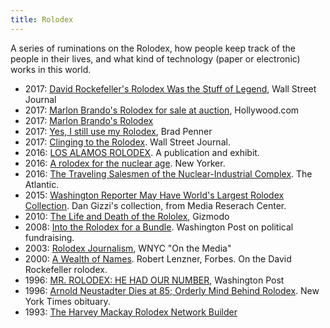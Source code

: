 ```yaml
---
title: Rolodex
---
```

A series of ruminations on the Rolodex, how people keep
track of the people in their lives, and what kind of 
technology (paper or electronic) works in this world.

* 2017: [David Rockefeller's Rolodex Was the Stuff of Legend](https://www.wsj.com/articles/david-rockefellers-famous-rolodex-is-astonishing-heres-a-first-peek-1512494592), Wall Street Journal
* 2017: [Marlon Brando's Rolodex for sale at auction](http://www.hollywood.com/general/marlon-brandos-contacts-book-and-rolodex-set-for-auction-60685785/), Hollywood.com
* 2017: [Marlon Brando's Rolodex](https://www.thenational.ae/arts-culture/what-makes-marlon-brando-s-rolodex-a-special-piece-of-hollywood-history-1.78508)
* 2017: [Yes, I still use my Rolodex](http://culture.firespring.com/blog/post/yes-i-still-use-my-rolodex), Brad Penner
* 2017: [Clinging to the Rolodex](https://www.wsj.com/articles/SB119585920760602459). Wall Street Journal.
* 2016: [LOS ALAMOS ROLODEX](http://www.clui.org/newsletter/winter-2016/los-alamos-rolodex). A publication and exhibit.
* 2016: [A rolodex for the nuclear age](https://www.newyorker.com/tech/elements/a-rolodex-for-the-nuclear-age). New Yorker.
* 2016: [The Traveling Salesmen of the Nuclear-Industrial Complex](https://www.theatlantic.com/technology/archive/2016/01/the-business-cards-that-made-the-bomb/424278/). The Atlantic.
* 2015: [Washington Reporter May Have World's Largest Rolodex Collection](https://www.mrctv.org/blog/worlds-largest-rolodex-collection). Dan Gizzi's collection, from Media Reserach Center.
* 2010: [The Life and Death of the Rololex](https://gizmodo.com/5497511/the-life-and-death-of-the-rolodex), Gizmodo
* 2008: [Into the Rolodex for a Bundle](http://www.washingtonpost.com/wp-dyn/content/article/2008/09/14/AR2008091401569.html). Washington Post on political fundraising.
* 2003: [Rolodex Journalism](https://www.wnyc.org/story/130907-rolodex-journalism/), WNYC "On the Media"
* 2000: [A Wealth of Names](https://www.forbes.com/forbes/2000/0110/6501070a.html#5723daaf2d47). Robert Lenzner, Forbes. On the David Rockefeller rolodex.
* 1996: [MR. ROLODEX: HE HAD OUR NUMBER](https://www.washingtonpost.com/archive/lifestyle/1996/04/20/mr-rolodex-he-had-our-number/081dba20-dae8-4d7c-8951-84cfef86eb66/?utm_term=.908dcc504f99), Washington Post
* 1996: [Arnold Neustadter Dies at 85; Orderly Mind Behind Rolodex](http://www.nytimes.com/1996/04/19/us/arnold-neustadter-dies-at-85-orderly-mind-behind-rolodex.html). New York Times obituary.
* 1993: [The Harvey Mackay Rolodex Network Builder](https://archive.org/details/harveymackayrolo00harv)

